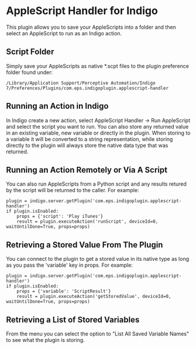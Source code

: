 # AppleScript Handler for Indigo

This plugin allows you to save your AppleScripts into a folder and then select an AppleScript to run as an Indigo action.

## Script Folder

Simply save your AppleScripts as native *.scpt files to the plugin preference folder found under:

	/Library/Application Support/Perceptive Automation/Indigo 7/Preferences/Plugins/com.eps.indigoplugin.applescript-handler

## Running an Action in Indigo

In Indigo create a new action, select AppleScript Handler -> Run AppleScript and select the script you want to run.  You can also store any returned value in an existing variable, new variable or directly in the plugin.  When storing to a variable it will be converted to a string representation, while storing directly to the plugin will always store the native data type that was returned.

## Running an Action Remotely or Via A Script

You can also run AppleScripts from a Python script and any results retured by the script will be returned to the caller.  For example:

	plugin = indigo.server.getPlugin('com.eps.indigoplugin.applescript-handler')
	if plugin.isEnabled:
		props = {'script': 'Play iTunes'}
		result = plugin.executeAction('runScript', deviceId=0, waitUntilDone=True, props=props)
		
## Retrieving a Stored Value From The Plugin

You can connect to the plugin to get a stored value in its native type as long as you pass the 'variable' key in props.  For example:

	plugin = indigo.server.getPlugin('com.eps.indigoplugin.applescript-handler')
	if plugin.isEnabled:
		props = {'variable': 'ScriptResult'}
		result = plugin.executeAction('getStoredValue', deviceId=0, waitUntilDone=True, props=props)
		
## Retrieving a List of Stored Variables

From the menu you can select the option to "List All Saved Variable Names" to see what the plugin is storing.		